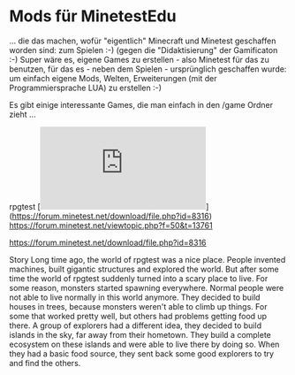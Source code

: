 # Mods für MinetestEdu
... die das machen, wofür "eigentlich" Minecraft und Minetest geschaffen worden sind: zum Spielen :-)
(gegen die "Didaktisierung" der Gamificaton :-)
Super wäre es, eigene Games zu erstellen - also Minetest für das zu benutzen, für das es - neben dem Spielen - ursprünglich geschaffen wurde: 
um einfach eigene Mods, Welten, Erweiterungen (mit der Programmiersprache LUA) zu erstellen :-)

Es gibt einige interessante Games, die man einfach in den /game Ordner zieht ...

rpgtest 
[![rpgtest ](https://forum.minetest.net/download/file.php?id=8316)] (https://forum.minetest.net/download/file.php?id=8316)
https://forum.minetest.net/viewtopic.php?f=50&t=13761

https://forum.minetest.net/download/file.php?id=8316

Story
Long time ago, the world of rpgtest was a nice place. People invented machines, built gigantic structures and explored the world. But after some time the world of rpgtest suddenly turned into a scary place to live. For some reason, monsters started spawning everywhere. Normal people were not able to live normally in this world anymore. They decided to build houses in trees, because monsters weren't able to climb up things. For some that worked pretty well, but others had problems getting food up there. A group of explorers had a different idea, they decided to build islands in the sky, far away from their hometown. They build a complete ecosystem on these islands and were able to live there by doing so. When they had a basic food source, they sent back some good explorers to try and find the others.


